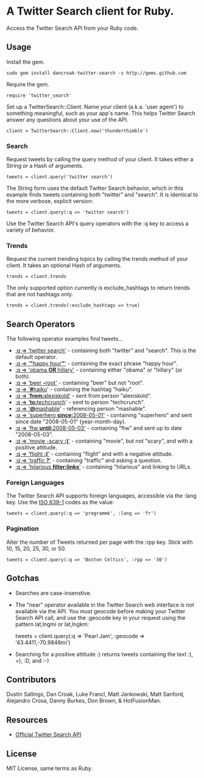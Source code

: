 # A Twitter Search client for Ruby.

Access the Twitter Search API from your Ruby code.

## Usage

Install the gem.

    sudo gem install dancroak-twitter-search -s http://gems.github.com

Require the gem.

    require 'twitter_search'

Set up a TwitterSearch::Client. Name your client (a.k.a. 'user agent') to something meaningful, such as your app's name. This helps Twitter Search answer any questions about your use of the API.

    client = TwitterSearch::Client.new('thunderthimble')

### Search

Request tweets by calling the query method of your client. It takes either a String or a Hash of arguments.

    tweets = client.query('twitter search')

The String form uses the default Twitter Search behavior, which in this example finds tweets containing both "twitter" and "search". It is identical to the more verbose, explicit version:

    tweets = client.query(:q => 'twitter search')

Use the Twitter Search API's query operators with the :q key to access a variety of behavior.

### Trends

Request the current trending topics by calling the trends method of your client. It takes an optional Hash of arguments.

    trends = client.trends

The only supported option currently is exclude_hashtags to return trends that are not hashtags only.

    trends = client.trends(:exclude_hashtags => true)

## Search Operators

The following operator examples find tweets...

* <a href="http://search.twitter.com/search?q=twitter+search">:q => 'twitter search'</a> - containing both "twitter" and "search". This is the default operator. 
* <a href="http://search.twitter.com/search?q=%22happy+hour%22">:q => '<b>"</b>happy hour<b>"</b>'</a> - containing the exact phrase "happy hour".
* <a href="http://search.twitter.com/search?q=obama+OR+hillary">:q => 'obama <b>OR</b> hillary'</a> - containing either "obama" or "hillary" (or both).
* <a href="http://search.twitter.com/search?q=beer+-root">:q => 'beer <b>-</b>root'</a> - containing "beer" but not "root".
* <a href="http://search.twitter.com/search?q=%23haiku">:q => '<b>#</b>haiku</a>' - containing the hashtag "haiku".
* <a href="http://search.twitter.com/search?q=from%3Aalexiskold">:q => '<b>from:</b>alexiskold'</a> - sent from person "alexiskold".
* <a href="http://search.twitter.com/search?q=to%3Atechcrunch">:q => '<b>to:</b>techcrunch</a>' - sent to person "techcrunch".
* <a href="http://search.twitter.com/search?q=%40mashable">:q => '<b>@</b>mashable</a>' - referencing person "mashable".
* <a href="http://search.twitter.com/search?q=superhero+since%3A2008-05-01">:q => 'superhero <b>since:</b>2008-05-01'</a> - containing "superhero" and sent since date "2008-05-01" (year-month-day).
* <a href="http://search.twitter.com/search?q=ftw+until%3A2008-05-03">:q => 'ftw <b>until:</b>2008-05-03'</a> - containing "ftw" and sent up to date "2008-05-03".
* <a href="http://search.twitter.com/search?q=movie+-scary+%3A%29">:q => 'movie -scary <b>:)</b>'</a> - containing "movie", but not "scary", and with a positive attitude.
* <a href="http://search.twitter.com/search?q=flight+%3A%28">:q => 'flight <b>:(</b>'</a> - containing "flight" and with a negative attitude.
* <a href="http://search.twitter.com/search?q=traffic+%3F">:q => 'traffic <b>?</b>'</a> - containing "traffic" and asking a question.
* <a href="http://search.twitter.com/search?q=hilarious+filter%3Alinks">:q => 'hilarious <b>filter:links</b>'</a> - containing "hilarious" and linking to URLs.

### Foreign Languages

The Twitter Search API supports foreign languages, accessible via the :lang key. Use the [ISO 639-1](http://en.wikipedia.org/wiki/ISO_639-1) codes as the value:

    tweets = client.query(:q => 'programmé', :lang => 'fr')

### Pagination

Alter the number of Tweets returned per page with the :rpp key. Stick with 10, 15, 20, 25, 30, or 50.

    tweets = client.query(:q => 'Boston Celtics', :rpp => '30')

## Gotchas

* Searches are case-insenstive.
* The "near" operator available in the Twitter Search web interface is not available via the API. You must geocode before making your Twitter Search API call, and use the :geocode key in your request using the pattern lat,lngmi or lat,lngkm:

    tweets = client.query(:q => 'Pearl Jam', :geocode => '43.4411,-70.9846mi')

* Searching for a positive attitude :) returns tweets containing the text :), =), :D, and :-)

## Contributors

Dustin Sallings, Dan Croak, Luke Francl, Matt Jankowski, Matt Sanford, Alejandro Crosa, Danny Burkes, Don Brown, & HotFusionMan.

## Resources

* [Official Twitter Search API](http://apiwiki.twitter.com/Twitter-API-Documentation)

## License

MIT License, same terms as Ruby.
